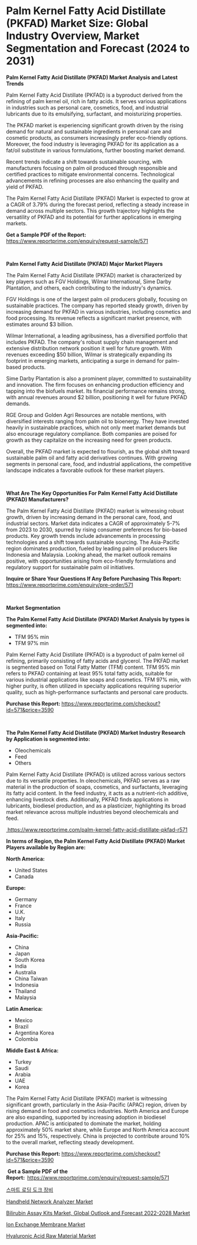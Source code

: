 <p><h1>Palm Kernel Fatty Acid Distillate (PKFAD) Market Size: Global Industry Overview, Market Segmentation and Forecast (2024 to 2031)</h1></p><p><strong>Palm Kernel Fatty Acid Distillate (PKFAD) Market Analysis and Latest Trends</strong></p>
<p><p>Palm Kernel Fatty Acid Distillate (PKFAD) is a byproduct derived from the refining of palm kernel oil, rich in fatty acids. It serves various applications in industries such as personal care, cosmetics, food, and industrial lubricants due to its emulsifying, surfactant, and moisturizing properties.</p><p>The PKFAD market is experiencing significant growth driven by the rising demand for natural and sustainable ingredients in personal care and cosmetic products, as consumers increasingly prefer eco-friendly options. Moreover, the food industry is leveraging PKFAD for its application as a fat/oil substitute in various formulations, further boosting market demand.</p><p>Recent trends indicate a shift towards sustainable sourcing, with manufacturers focusing on palm oil produced through responsible and certified practices to mitigate environmental concerns. Technological advancements in refining processes are also enhancing the quality and yield of PKFAD. </p><p>The Palm Kernel Fatty Acid Distillate (PKFAD) Market is expected to grow at a CAGR of 3.79% during the forecast period, reflecting a steady increase in demand across multiple sectors. This growth trajectory highlights the versatility of PKFAD and its potential for further applications in emerging markets.</p></p>
<p><strong>Get a Sample PDF of the Report:&nbsp;</strong> <a href="https://www.reportprime.com/enquiry/request-sample/571">https://www.reportprime.com/enquiry/request-sample/571</a></p>
<p>&nbsp;</p>
<p><strong>Palm Kernel Fatty Acid Distillate (PKFAD) Major Market Players</strong></p>
<p><p>The Palm Kernel Fatty Acid Distillate (PKFAD) market is characterized by key players such as FGV Holdings, Wilmar International, Sime Darby Plantation, and others, each contributing to the industry's dynamics. </p><p>FGV Holdings is one of the largest palm oil producers globally, focusing on sustainable practices. The company has reported steady growth, driven by increasing demand for PKFAD in various industries, including cosmetics and food processing. Its revenue reflects a significant market presence, with estimates around $3 billion.</p><p>Wilmar International, a leading agribusiness, has a diversified portfolio that includes PKFAD. The company's robust supply chain management and extensive distribution network position it well for future growth. With revenues exceeding $50 billion, Wilmar is strategically expanding its footprint in emerging markets, anticipating a surge in demand for palm-based products.</p><p>Sime Darby Plantation is also a prominent player, committed to sustainability and innovation. The firm focuses on enhancing production efficiency and tapping into the biofuels market. Its financial performance remains strong, with annual revenues around $2 billion, positioning it well for future PKFAD demands.</p><p>RGE Group and Golden Agri Resources are notable mentions, with diversified interests ranging from palm oil to bioenergy. They have invested heavily in sustainable practices, which not only meet market demands but also encourage regulatory compliance. Both companies are poised for growth as they capitalize on the increasing need for green products.</p><p>Overall, the PKFAD market is expected to flourish, as the global shift toward sustainable palm oil and fatty acid derivatives continues. With growing segments in personal care, food, and industrial applications, the competitive landscape indicates a favorable outlook for these market players.</p></p>
<p>&nbsp;</p>
<p><strong>What Are The Key Opportunities For Palm Kernel Fatty Acid Distillate (PKFAD) Manufacturers?</strong></p>
<p><p>The Palm Kernel Fatty Acid Distillate (PKFAD) market is witnessing robust growth, driven by increasing demand in the personal care, food, and industrial sectors. Market data indicates a CAGR of approximately 5-7% from 2023 to 2030, spurred by rising consumer preferences for bio-based products. Key growth trends include advancements in processing technologies and a shift towards sustainable sourcing. The Asia-Pacific region dominates production, fueled by leading palm oil producers like Indonesia and Malaysia. Looking ahead, the market outlook remains positive, with opportunities arising from eco-friendly formulations and regulatory support for sustainable palm oil initiatives.</p></p>
<p><strong>Inquire or Share Your Questions If Any Before Purchasing This Report:</strong> <a href="https://www.reportprime.com/enquiry/pre-order/571">https://www.reportprime.com/enquiry/pre-order/571</a></p>
<p>&nbsp;</p>
<p><strong>Market Segmentation</strong></p>
<p><strong>The Palm Kernel Fatty Acid Distillate (PKFAD) Market Analysis by types is segmented into:</strong></p>
<p><ul><li>TFM 95% min</li><li>TFM 97% min</li></ul></p>
<p><p>Palm Kernel Fatty Acid Distillate (PKFAD) is a byproduct of palm kernel oil refining, primarily consisting of fatty acids and glycerol. The PKFAD market is segmented based on Total Fatty Matter (TFM) content. TFM 95% min refers to PKFAD containing at least 95% total fatty acids, suitable for various industrial applications like soaps and cosmetics. TFM 97% min, with higher purity, is often utilized in specialty applications requiring superior quality, such as high-performance surfactants and personal care products.</p></p>
<p><strong>Purchase this Report:&nbsp;</strong><a href="https://www.reportprime.com/checkout?id=571&price=3590">https://www.reportprime.com/checkout?id=571&price=3590</a></p>
<p>&nbsp;</p>
<p><strong>The Palm Kernel Fatty Acid Distillate (PKFAD) Market Industry Research by Application is segmented into:</strong></p>
<p><ul><li>Oleochemicals</li><li>Feed</li><li>Others</li></ul></p>
<p><p>Palm Kernel Fatty Acid Distillate (PKFAD) is utilized across various sectors due to its versatile properties. In oleochemicals, PKFAD serves as a raw material in the production of soaps, cosmetics, and surfactants, leveraging its fatty acid content. In the feed industry, it acts as a nutrient-rich additive, enhancing livestock diets. Additionally, PKFAD finds applications in lubricants, biodiesel production, and as a plasticizer, highlighting its broad market relevance across multiple industries beyond oleochemicals and feed.</p></p>
<p><a href="https://www.reportprime.com/palm-kernel-fatty-acid-distillate-pkfad-r571">&nbsp;https://www.reportprime.com/palm-kernel-fatty-acid-distillate-pkfad-r571</a></p>
<p><strong>In terms of Region, the Palm Kernel Fatty Acid Distillate (PKFAD) Market Players available by Region are:</strong></p>
<p>
    <p> <strong> North America: </strong>
        <ul>
            <li>United States</li>
            <li>Canada</li>
        </ul>
        </p> 
    <p> <strong> Europe: </strong>
        <ul>
            <li>Germany</li>
            <li>France</li>
            <li>U.K.</li>
            <li>Italy</li>
            <li>Russia</li>
        </ul>
        </p> 
    <p> <strong> Asia-Pacific: </strong>
        <ul>
            <li>China</li>
            <li>Japan</li>
            <li>South Korea</li>
            <li>India</li>
            <li>Australia</li>
            <li>China Taiwan</li>
            <li>Indonesia</li>
            <li>Thailand</li>
            <li>Malaysia</li>
        </ul>
        </p> 
    <p> <strong> Latin America: </strong>
        <ul>
            <li>Mexico</li>
            <li>Brazil</li>
            <li>Argentina Korea</li>
            <li>Colombia</li>
        </ul>
        </p> 
    <p> <strong> Middle East & Africa: </strong>
        <ul>
            <li>Turkey</li>
            <li>Saudi</li>
            <li>Arabia</li>
            <li>UAE</li>
            <li>Korea</li>
        </ul>
    </p>
    </p>
<p><p>The Palm Kernel Fatty Acid Distillate (PKFAD) market is witnessing significant growth, particularly in the Asia-Pacific (APAC) region, driven by rising demand in food and cosmetics industries. North America and Europe are also expanding, supported by increasing adoption in biodiesel production. APAC is anticipated to dominate the market, holding approximately 50% market share, while Europe and North America account for 25% and 15%, respectively. China is projected to contribute around 10% to the overall market, reflecting steady development.</p></p>
<p><strong>Purchase this Report: </strong><a href="https://www.reportprime.com/checkout?id=571&price=3590">https://www.reportprime.com/checkout?id=571&price=3590</a></p>
<p>&nbsp;<strong>Get a Sample PDF of the Report:&nbsp;&nbsp;</strong><a href="https://www.reportprime.com/enquiry/request-sample/571">https://www.reportprime.com/enquiry/request-sample/571</a></p>
<p><strong></strong></p>
<p><p><a href="https://medium.com/@robertojones8678/smart-loading-dock-equipment-market-%EC%9D%98-%EA%B8%80%EB%A1%9C%EB%B2%8C-%EC%8B%9C%EC%9E%A5-%EA%B0%9C%EC%9A%94%EB%8A%94-%EC%A0%84-%EC%84%B8%EA%B3%84-%EB%B0%8F-%EC%A3%BC%EC%9A%94-%EC%8B%9C%EC%9E%A5%EC%9D%98-%EC%82%B0%EC%97%85%EC%97%90-%EC%98%81%ED%96%A5%EC%9D%84-%EB%AF%B8%EC%B9%98%EB%8A%94-%EC%A3%BC%EC%9A%94-%ED%8A%B8%EB%A0%8C%EB%93%9C%EC%97%90-%EB%8C%80%ED%95%9C-%EB%8F%85%ED%8A%B9%ED%95%9C-%EA%B4%80%EC%A0%90%EC%9D%84-94a183b62553">스마트 로딩 도크 장비</a></p><p><a href="https://www.linkedin.com/pulse/what-innovations-shaping-handheld-network-analyzer-market-rryhe?trackingId=Ss9KD5kDTWiOLCa20%2FZK9g%3D%3D">Handheld Network Analyzer Market</a></p><p><a href="https://medium.com/@luke.bailey5468/the-bilirubin-assay-kits-market-global-outlook-and-forecast-2022-2028-market-prioritizes-cost-fcb6eb77311c">Bilirubin Assay Kits Market, Global Outlook and Forecast 2022-2028 Market</a></p><p><a href="https://github.com/SanjidaMahmud54/Market-Research-Report-List-1/blob/main/ion-exchange-membrane-market.md">Ion Exchange Membrane Market</a></p><p><a href="https://github.com/hgf64gh/Market-Research-Report-List-1/blob/main/hyaluronic-acid-raw-material-market.md">Hyaluronic Acid Raw Material Market</a></p></p>